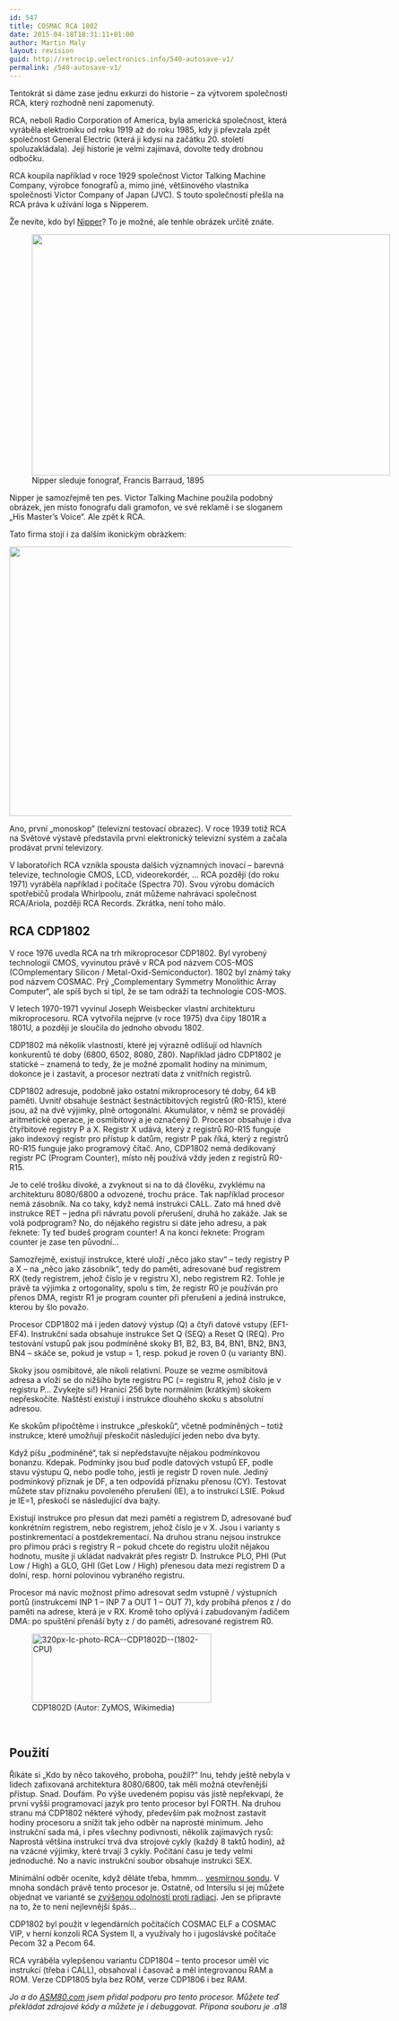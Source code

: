 ```yaml
---
id: 547
title: COSMAC RCA 1802
date: 2015-04-18T18:31:11+01:00
author: Martin Maly
layout: revision
guid: http://retrocip.uelectronics.info/540-autosave-v1/
permalink: /540-autosave-v1/
---
```

Tentokrát si dáme zase jednu exkurzi do historie &#8211; za výtvorem společnosti RCA, který rozhodně není zapomenutý.

<!--more-->

RCA, neboli Radio Corporation of America, byla americká společnost, která vyráběla elektroniku od roku 1919 až do roku 1985, kdy ji převzala zpět společnost General Electric (která ji kdysi na začátku 20. století spoluzakládala). Její historie je velmi zajímavá, dovolte tedy drobnou odbočku.

RCA koupila například v roce 1929 společnost Victor Talking Machine Company, výrobce fonografů a, mimo jiné, většinového vlastníka společnosti Victor Company of Japan (JVC). S touto společností přešla na RCA práva k užívání loga s Nipperem.

Že nevíte, kdo byl [Nipper](http://en.wikipedia.org/wiki/Nipper)? To je možné, ale tenhle obrázek určitě znáte.

<figure id="attachment\_541" aria-labelledby="figcaption\_attachment_541" class="wp-caption aligncenter" style="width: 649px"><img loading="lazy" class="size-full wp-image-541" src="http://retrocip.uelectronics.info/wp-content/uploads/sites/6/2015/04/OriginalNipper.jpg" alt="" width="639" height="430" /><figcaption id="figcaption\_attachment\_541" class="wp-caption-text">Nipper sleduje fonograf, Francis Barraud, 1895</figcaption></figure>

Nipper je samozřejmě ten pes. Victor Talking Machine použila podobný obrázek, jen místo fonografu dali gramofon, ve své reklamě i se sloganem &#8222;His Master&#8217;s Voice&#8220;. Ale zpět k RCA.

Tato firma stojí i za dalším ikonickým obrázkem:

<img loading="lazy" class="aligncenter size-full wp-image-542" src="http://retrocip.uelectronics.info/wp-content/uploads/sites/6/2015/04/640px-RCA_Indian_Head_test_pattern.jpg" alt="" width="640" height="480" /> 

Ano, první &#8222;monoskop&#8220; (televizní testovací obrazec). V roce 1939 totiž RCA na Světové výstavě představila první elektronický televizní systém a začala prodávat první televizory.

V laboratořích RCA vznikla spousta dalších významných inovací &#8211; barevná televize, technologie CMOS, LCD, videorekordér, &#8230; RCA později (do roku 1971) vyráběla například i počítače (Spectra 70). Svou výrobu domácích spotřebičů prodala Whirlpoolu, znát můžeme nahrávací společnost RCA/Ariola, později RCA Records. Zkrátka, není toho málo.

## RCA CDP1802

V roce 1976 uvedla RCA na trh mikroprocesor CDP1802. Byl vyrobený technologií CMOS, vyvinutou právě v RCA pod názvem COS-MOS (COmplementary Silicon / Metal-Oxid-Semiconductor). 1802 byl známý taky pod názvem COSMAC. Prý &#8222;Complementary Symmetry Monolithic Array Computer&#8220;, ale spíš bych si tipl, že se tam odráží ta technologie COS-MOS.

V letech 1970-1971 vyvinul Joseph Weisbecker vlastní architekturu mikroprocesoru. RCA vytvořila nejprve (v roce 1975) dva čipy 1801R a 1801U, a později je sloučila do jednoho obvodu 1802.

CDP1802 má několik vlastností, které jej výrazně odlišují od hlavních konkurentů té doby (6800, 6502, 8080, Z80). Například jádro CDP1802 je statické &#8211; znamená to tedy, že je možné zpomalit hodiny na minimum, dokonce je i zastavit, a procesor neztratí data z vnitřních registrů.

CDP1802 adresuje, podobně jako ostatní mikroprocesory té doby, 64 kB paměti. Uvnitř obsahuje šestnáct šestnáctibitových registrů (R0-R15), které jsou, až na dvě výjimky, plně ortogonální. Akumulátor, v němž se provádějí aritmetické operace, je osmibitový a je označený D. Procesor obsahuje i dva čtyřbitové registry P a X. Registr X udává, který z registrů R0-R15 funguje jako indexový registr pro přístup k datům, registr P pak říká, který z registrů R0-R15 funguje jako programový čítač. Ano, CDP1802 nemá dedikovaný registr PC (Program Counter), místo něj používá vždy jeden z registrů R0-R15.

Je to celé trošku divoké, a zvyknout si na to dá člověku, zvyklému na architekturu 8080/6800 a odvozené, trochu práce. Tak například procesor nemá zásobník. Na co taky, když nemá instrukci CALL. Zato má hned dvě instrukce RET &#8211; jedna při návratu povolí přerušení, druhá ho zakáže. Jak se volá podprogram? No, do nějakého registru si dáte jeho adresu, a pak řeknete: Ty teď budeš program counter! A na konci řeknete: Program counter je zase ten původní&#8230;

Samozřejmě, existují instrukce, které uloží &#8222;něco jako stav&#8220; &#8211; tedy registry P a X &#8211; na &#8222;něco jako zásobník&#8220;, tedy do paměti, adresované buď registrem RX (tedy registrem, jehož číslo je v registru X), nebo registrem R2. Tohle je právě ta výjimka z ortogonality, spolu s tím, že registr R0 je používán pro přenos DMA, registr R1 je program counter při přerušení a jediná instrukce, kterou by šlo považo.

Procesor CDP1802 má i jeden datový výstup (Q) a čtyři datové vstupy (EF1-EF4). Instrukční sada obsahuje instrukce Set Q (SEQ) a Reset Q (REQ). Pro testování vstupů pak jsou podmíněné skoky B1, B2, B3, B4, BN1, BN2, BN3, BN4 &#8211; skáče se, pokud je vstup = 1, resp. pokud je roven 0 (u varianty BN).

Skoky jsou osmibitové, ale nikoli relativní. Pouze se vezme osmibitová adresa a vloží se do nižšího byte registru PC (= registru R, jehož číslo je v registru P&#8230; Zvykejte si!) Hranici 256 byte normálním (krátkým) skokem nepřeskočíte. Naštěstí existují i instrukce dlouhého skoku s absolutní adresou.

Ke skokům připočtěme i instrukce &#8222;přeskoků&#8220;, včetně podmíněných &#8211; totiž instrukce, které umožňují přeskočit následující jeden nebo dva byty.

Když píšu &#8222;podmíněné&#8220;, tak si nepředstavujte nějakou podmínkovou bonanzu. Kdepak. Podmínky jsou buď podle datových vstupů EF, podle stavu výstupu Q, nebo podle toho, jestli je registr D roven nule. Jediný podmínkový příznak je DF, a ten odpovídá příznaku přenosu (CY). Testovat můžete stav příznaku povoleného přerušení (IE), a to instrukcí LSIE. Pokud je IE=1, přeskočí se následující dva bajty.

Existují instrukce pro přesun dat mezi pamětí a registrem D, adresované buď konkrétním registrem, nebo registrem, jehož číslo je v X. Jsou i varianty s postinkrementací a postdekrementací. Na druhou stranu nejsou instrukce pro přímou práci s registry R &#8211; pokud chcete do registru uložit nějakou hodnotu, musíte ji ukládat nadvakrát přes registr D. Instrukce PLO, PHI (Put Low / High) a GLO, GHI (Get Low / High) přenesou data mezi registrem D a dolní, resp. horní polovinou vybraného registru.

Procesor má navíc možnost přímo adresovat sedm vstupně / výstupních portů (instrukcemi INP 1 &#8211; INP 7 a OUT 1 &#8211; OUT 7), kdy probíhá přenos z / do paměti na adrese, která je v RX. Kromě toho oplývá i zabudovaným řadičem DMA: po spuštění přenáší byty z / do paměti, adresované registrem R0.

<figure id="attachment\_544" aria-labelledby="figcaption\_attachment_544" class="wp-caption aligncenter" style="width: 330px"><img loading="lazy" class="wp-image-544 size-full" src="http://retrocip.uelectronics.info/wp-content/uploads/sites/6/2015/04/320px-Ic-photo-RCA-CDP1802D-1802-CPU.jpg" alt="320px-Ic-photo-RCA--CDP1802D--(1802-CPU)" width="320" height="123" /><figcaption id="figcaption\_attachment\_544" class="wp-caption-text">CDP1802D (Autor: ZyMOS, Wikimedia)</figcaption></figure>

&nbsp;

## Použití

Říkáte si &#8222;Kdo by něco takového, proboha, použil?&#8220; Inu, tehdy ještě nebyla v lidech zafixovaná architektura 8080/6800, tak měli možná otevřenější přístup. Snad. Doufám. Po výše uvedeném popisu vás jistě nepřekvapí, že první vyšší programovací jazyk pro tento procesor byl FORTH. Na druhou stranu má CDP1802 některé výhody, především pak možnost zastavit hodiny procesoru a snížit tak jeho odběr na naprosté minimum. Jeho instrukční sada má, i přes všechny podivnosti, několik zajímavých rysů: Naprostá většina instrukcí trvá dva strojové cykly (každý 8 taktů hodin), až na vzácné výjimky, které trvají 3 cykly. Počítání času je tedy velmi jednoduché. No a navíc instrukční soubor obsahuje instrukci SEX.

Minimální odběr oceníte, když děláte třeba, hmmm&#8230; [vesmírnou sondu](http://retrocip.uelectronics.info/forth-na-komete/ "FORTH na kometě"). V mnoha sondách právě tento procesor je. Ostatně, od Intersilu si jej můžete objednat ve variantě se [zvýšenou odolností proti radiaci](http://www.intersil.com/en/products/space-and-harsh-environment/harsh-environment/microprocessors-and-peripherals/CDP1802A.html). Jen se připravte na to, že to není nejlevnější špás&#8230;

CDP1802 byl použit v legendárních počítačích COSMAC ELF a COSMAC VIP, v herní konzoli RCA System II, a využívaly ho i jugoslávské počítače Pecom 32 a Pecom 64.

RCA vyráběla vylepšenou variantu CDP1804 &#8211; tento procesor uměl víc instrukcí (třeba i CALL), obsahoval i časovač a měl integrovanou RAM a ROM. Verze CDP1805 byla bez ROM, verze CDP1806 i bez RAM.

_Jo a do [ASM80.com](http://www.asm80.com) jsem přidal podporu pro tento procesor. Můžete teď překládat zdrojové kódy a můžete je i debuggovat. Přípona souboru je .a18_